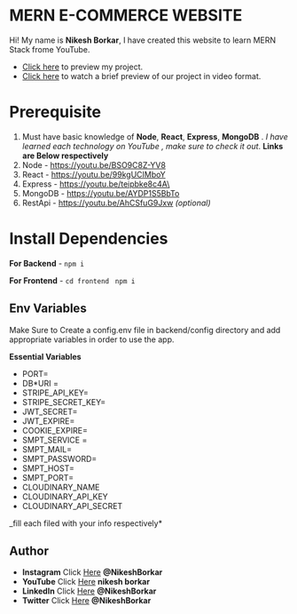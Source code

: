 # MERN E-COMMERCE WEBSITE

Hi! My name is **Nikesh Borkar**, I have created this website to learn MERN Stack frome YouTube.

- [Click here](https://ecommerce-mern-fullstack-website-new.onrender.com) to preview my project.
- [Click here](https://drive.google.com/file/d/1cULFnBDmtVp_xnEaFwqk9iAXdcRkKIZk/view?usp=sharing) to watch a brief preview of our project in video format.


# Prerequisite

1.  Must have basic knowledge of **Node**, **React**, **Express**, **MongoDB** . _I have learned each technology on YouTube , make sure to check it out_. **Links are Below respectively**
2.  Node - https://youtu.be/BSO9C8Z-YV8
3.  React - https://youtu.be/99kgUCIMboY
4.  Express - https://youtu.be/teipbke8c4A\
5.  MongoDB - https://youtu.be/AYDP1S5BbTo
6.  RestApi - https://youtu.be/AhCSfuG9Jxw _(optional)_

# Install Dependencies

**For Backend** - `npm i`

**For Frontend** - `cd frontend` ` npm i`

## Env Variables

Make Sure to Create a config.env file in backend/config directory and add appropriate variables in order to use the app.

**Essential Variables**
- PORT=
- DB*URI =
- STRIPE_API_KEY=
- STRIPE_SECRET_KEY=
- JWT_SECRET=
- JWT_EXPIRE=
- COOKIE_EXPIRE=
- SMPT_SERVICE =
- SMPT_MAIL=
- SMPT_PASSWORD=
- SMPT_HOST=
- SMPT_PORT=
- CLOUDINARY_NAME
- CLOUDINARY_API_KEY
- CLOUDINARY_API_SECRET

\_fill each filed with your info respectively*

## Author

- **Instagram** Click [Here](https://instagram.com/devloper_nikesh) **@NikeshBorkar**
- **YouTube** Click [Here](https://www.youtube.com/channel/UCzmS4yYED1RoHfwAXrOocuQ/) **nikesh borkar**
- **LinkedIn** Click [Here](https://in.linkedin.com/in/meabhisingh) **@NikeshBorkar**
- **Twitter** Click [Here](https://twitter.com/nikeshborkar8) **@NikeshBorkar**
